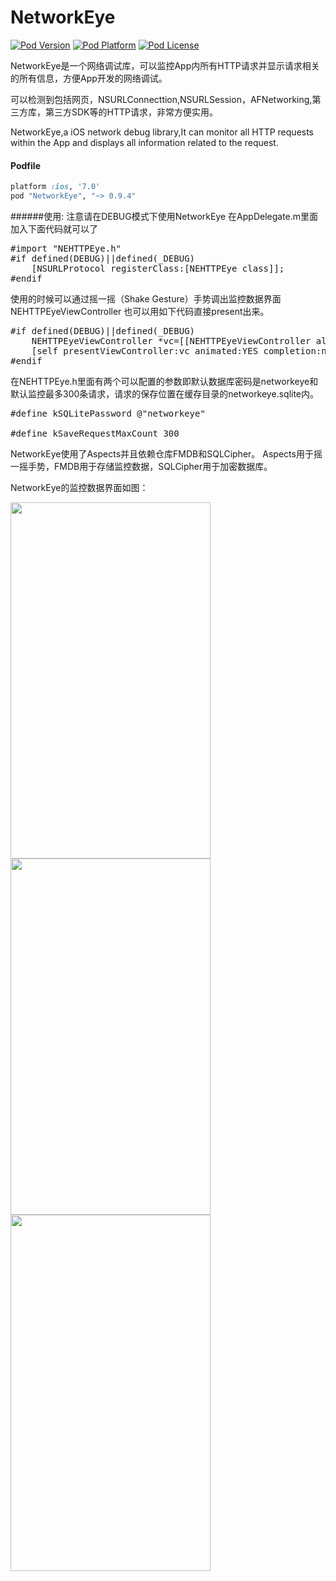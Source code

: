# NetworkEye
[![Pod Version](http://img.shields.io/cocoapods/v/NetworkEye.svg?style=flat)](http://cocoadocs.org/docsets/NetworkEye/)
[![Pod Platform](http://img.shields.io/cocoapods/p/NetworkEye.svg?style=flat)](http://cocoadocs.org/docsets/NetworkEye/)
[![Pod License](http://img.shields.io/cocoapods/l/NetworkEye.svg?style=flat)](https://opensource.org/licenses/MIT)

NetworkEye是一个网络调试库，可以监控App内所有HTTP请求并显示请求相关的所有信息，方便App开发的网络调试。

可以检测到包括网页，NSURLConnecttion,NSURLSession，AFNetworking,第三方库，第三方SDK等的HTTP请求，非常方便实用。

NetworkEye,a iOS network debug library,It can monitor all HTTP requests within the App and displays all information related to the request.
#### Podfile

```ruby
platform :ios, '7.0'
pod "NetworkEye", "~> 0.9.4"
```


######使用:
注意请在DEBUG模式下使用NetworkEye
在AppDelegate.m里面加入下面代码就可以了
<pre>
#import "NEHTTPEye.h"
#if defined(DEBUG)||defined(_DEBUG)
    [NSURLProtocol registerClass:[NEHTTPEye class]];
#endif
</pre>

使用的时候可以通过摇一摇（Shake Gesture）手势调出监控数据界面NEHTTPEyeViewController
也可以用如下代码直接present出来。
<pre>
#if defined(DEBUG)||defined(_DEBUG)
    NEHTTPEyeViewController *vc=[[NEHTTPEyeViewController alloc] init];
    [self presentViewController:vc animated:YES completion:nil];
#endif
</pre>

在NEHTTPEye.h里面有两个可以配置的参数即默认数据库密码是networkeye和默认监控最多300条请求，请求的保存位置在缓存目录的networkeye.sqlite内。
<pre>
#define kSQLitePassword @"networkeye"

#define kSaveRequestMaxCount 300
</pre>

NetworkEye使用了Aspects并且依赖仓库FMDB和SQLCipher。
Aspects用于摇一摇手势，FMDB用于存储监控数据，SQLCipher用于加密数据库。

NetworkEye的监控数据界面如图：

<img  src="https://raw.githubusercontent.com/coderyi/NetworkEye/master/NetworkEye/Resources/networkeye1.png" width="320" height="570">

<img  src="https://raw.githubusercontent.com/coderyi/NetworkEye/master/NetworkEye/Resources/networkeye2.png" width="320" height="570">

<img  src="https://raw.githubusercontent.com/coderyi/NetworkEye/master/NetworkEye/Resources/networkeye3.png" width="320" height="570">
